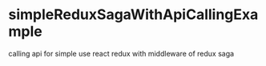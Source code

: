 # simpleReduxSagaWithApiCallingExample
calling api for simple use react redux with middleware of redux saga
